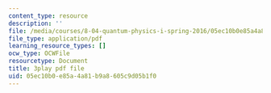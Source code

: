 ```yaml
---
content_type: resource
description: ''
file: /media/courses/8-04-quantum-physics-i-spring-2016/05ec10b0e85a4a81b9a8605c9d05b1f0_KkSr0SvXfNY.pdf
file_type: application/pdf
learning_resource_types: []
ocw_type: OCWFile
resourcetype: Document
title: 3play pdf file
uid: 05ec10b0-e85a-4a81-b9a8-605c9d05b1f0
---
```

